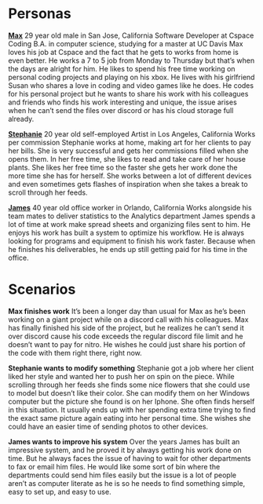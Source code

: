 # Personas

[**Max**](Picture1.jpg)
29 year old male in San Jose, California
Software Developer at Cspace Coding
B.A. in computer science, studying for a master at UC Davis
Max loves his job at Cspace and the fact that he gets to works from home is even
better. He works a 7 to 5 job from Monday to Thursday but that’s when the days are alright
for him. He likes to spend his free time working on personal coding projects and playing on
his xbox. He lives with his girlfriend Susan who shares a love in coding and video games like
he does.
He codes for his personal project but he wants to share his work with his colleagues
and friends who finds his work interesting and unique, the issue arises when he can’t send
the files over discord or has his cloud storage full already.


[**Stephanie**](Picture2.jpg)
20 year old self-employed Artist in Los Angeles, California
Works per commission
Stephanie works at home, making art for her clients to pay her bills. She is very
successful and gets her commissions filled when she opens them. In her free time, she
likes to read and take care of her house plants. She likes her free time so the faster she
gets her work done the more time she has for herself. She works between a lot of different
devices and even sometimes gets flashes of inspiration when she takes a break to scroll
through her feeds.

[**James**](Picture3.jpg)
40 year old office worker in Orlando, California
Works alongside his team mates to deliver statistics to the Analytics department
James spends a lot of time at work make spread sheets and organizing files sent to
him. He enjoys his work has built a system to optimize his workflow. He is always looking
for programs and equipment to finish his work faster. Because when he finishes his
deliverables, he ends up still getting paid for his time in the office.

# Scenarios

**Max finishes work**
It’s been a longer day than usual for Max as he’s been working on a giant project while on a
discord call with his colleagues. Max has finally finished his side of the project, but he
realizes he can’t send it over discord cause his code exceeds the regular discord file limit
and he doesn’t want to pay for nitro. He wishes he could just share his portion of the code
with them right there, right now.

**Stephanie wants to modify something**
Stephanie got a job where her client liked her style and wanted her to push her on spin on
the piece. While scrolling through her feeds she finds some nice flowers that she could use
to model but doesn’t like their color. She can modify them on her Windows computer but
the picture she found is on her Iphone. She often finds herself in this situation. It usually
ends up with her spending extra time trying to find the exact same picture again eating into
her personal time. She wishes she could have an easier time of sending photos to other
devices.

**James wants to improve his system**
Over the years James has built an impressive system, and he proved it by always getting his
work done on time. But he always faces the issue of having to wait for other departments to
fax or email him files. He would like some sort of bin where the departments could send
him files easily but the issue is a lot of people aren’t as computer literate as he is so he
needs to find something simple, easy to set up, and easy to use.
